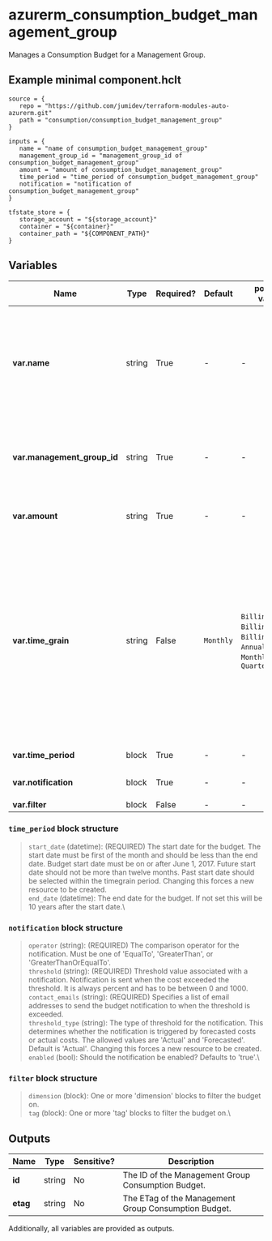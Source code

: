 # azurerm_consumption_budget_management_group

Manages a Consumption Budget for a Management Group.

## Example minimal component.hclt

```hcl
source = {
   repo = "https://github.com/jumidev/terraform-modules-auto-azurerm.git" 
   path = "consumption/consumption_budget_management_group" 
}

inputs = {
   name = "name of consumption_budget_management_group" 
   management_group_id = "management_group_id of consumption_budget_management_group" 
   amount = "amount of consumption_budget_management_group" 
   time_period = "time_period of consumption_budget_management_group" 
   notification = "notification of consumption_budget_management_group" 
}

tfstate_store = {
   storage_account = "${storage_account}" 
   container = "${container}" 
   container_path = "${COMPONENT_PATH}" 
}

```

## Variables

| Name | Type | Required? |  Default  |  possible values |  Description |
| ---- | ---- | --------- |  ----------- | ----------- | ----------- |
| **var.name** | string | True | -  |  -  |  The name which should be used for this Management Group Consumption Budget. Changing this forces a new resource to be created. | 
| **var.management_group_id** | string | True | -  |  -  |  The ID of the Management Group. Changing this forces a new resource to be created. | 
| **var.amount** | string | True | -  |  -  |  The total amount of cost to track with the budget. | 
| **var.time_grain** | string | False | `Monthly`  |  `BillingAnnual`, `BillingMonth`, `BillingQuarter`, `Annually`, `Monthly`, `Quarterly`  |  The time covered by a budget. Tracking of the amount will be reset based on the time grain. Must be one of `BillingAnnual`, `BillingMonth`, `BillingQuarter`, `Annually`, `Monthly` and `Quarterly`. Defaults to `Monthly`. Changing this forces a new resource to be created. | 
| **var.time_period** | block | True | -  |  -  |  A `time_period` block. | 
| **var.notification** | block | True | -  |  -  |  One or more `notification` blocks. | 
| **var.filter** | block | False | -  |  -  |  A `filter` block. | 

### `time_period` block structure

> `start_date` (datetime): (REQUIRED) The start date for the budget. The start date must be first of the month and should be less than the end date. Budget start date must be on or after June 1, 2017. Future start date should not be more than twelve months. Past start date should be selected within the timegrain period. Changing this forces a new resource to be created.\
> `end_date` (datetime): The end date for the budget. If not set this will be 10 years after the start date.\

### `notification` block structure

> `operator` (string): (REQUIRED) The comparison operator for the notification. Must be one of 'EqualTo', 'GreaterThan', or 'GreaterThanOrEqualTo'.\
> `threshold` (string): (REQUIRED) Threshold value associated with a notification. Notification is sent when the cost exceeded the threshold. It is always percent and has to be between 0 and 1000.\
> `contact_emails` (string): (REQUIRED) Specifies a list of email addresses to send the budget notification to when the threshold is exceeded.\
> `threshold_type` (string): The type of threshold for the notification. This determines whether the notification is triggered by forecasted costs or actual costs. The allowed values are 'Actual' and 'Forecasted'. Default is 'Actual'. Changing this forces a new resource to be created.\
> `enabled` (bool): Should the notification be enabled? Defaults to 'true'.\

### `filter` block structure

> `dimension` (block): One or more 'dimension' blocks to filter the budget on.\
> `tag` (block): One or more 'tag' blocks to filter the budget on.\



## Outputs

| Name | Type | Sensitive? | Description |
| ---- | ---- | --------- | --------- |
| **id** | string | No  | The ID of the Management Group Consumption Budget. | 
| **etag** | string | No  | The ETag of the Management Group Consumption Budget. | 

Additionally, all variables are provided as outputs.
